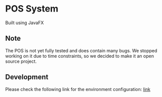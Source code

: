 # POS System

Built using JavaFX

## Note

The POS is not yet fully tested and does contain many bugs. We stopped working on it due to time constraints, so we decided to make it an open source project.



## Development

Please check the following link for the environment configuration: [link](https://openjfx.io/openjfx-docs/)
